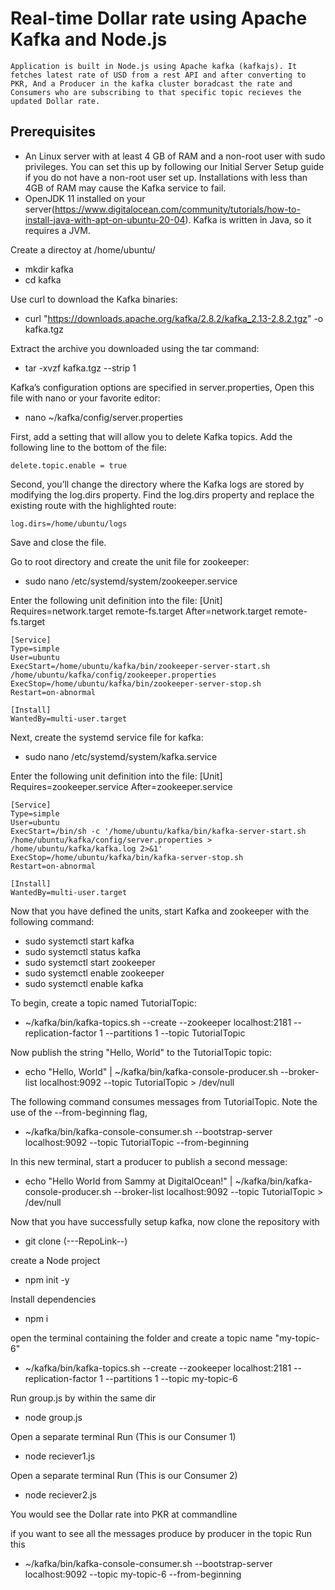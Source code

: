   # Real-time Dollar rate using Apache Kafka and Node.js

    Application is built in Node.js using Apache kafka (kafkajs). It fetches latest rate of USD from a rest API and after converting to PKR, And a Producer in the kafka cluster boradcast the rate and Consumers who are subscribing to that specific topic recieves the updated Dollar rate.

## Prerequisites
   - An Linux server with at least 4 GB of RAM and a non-root user with sudo privileges. You can set this up by following our Initial Server Setup guide if you do not have a non-root user set up. Installations with less than 4GB of RAM may cause the Kafka service to fail.
   - OpenJDK 11 installed on your server(https://www.digitalocean.com/community/tutorials/how-to-install-java-with-apt-on-ubuntu-20-04).
   Kafka is written in Java, so it requires a JVM.


Create a directoy at /home/ubuntu/
- mkdir kafka
- cd kafka

Use curl to download the Kafka binaries:
- curl "https://downloads.apache.org/kafka/2.8.2/kafka_2.13-2.8.2.tgz" -o kafka.tgz

Extract the archive you downloaded using the tar command:
- tar -xvzf kafka.tgz --strip 1

Kafka’s configuration options are specified in server.properties, Open this file with nano or your favorite editor:
- nano ~/kafka/config/server.properties

First, add a setting that will allow you to delete Kafka topics. Add the following line to the bottom of the file:
    
    delete.topic.enable = true

Second, you’ll change the directory where the Kafka logs are stored by modifying the log.dirs property. Find the log.dirs property and replace the existing route with the highlighted route:
    
    log.dirs=/home/ubuntu/logs

Save and close the file.

Go to root directory and create the unit file for zookeeper:

- sudo nano /etc/systemd/system/zookeeper.service

Enter the following unit definition into the file:
    [Unit]
    Requires=network.target remote-fs.target
    After=network.target remote-fs.target

    [Service]
    Type=simple
    User=ubuntu
    ExecStart=/home/ubuntu/kafka/bin/zookeeper-server-start.sh /home/ubuntu/kafka/config/zookeeper.properties
    ExecStop=/home/ubuntu/kafka/bin/zookeeper-server-stop.sh
    Restart=on-abnormal

    [Install]
    WantedBy=multi-user.target

Next, create the systemd service file for kafka:
- sudo nano /etc/systemd/system/kafka.service

Enter the following unit definition into the file:
    [Unit]
    Requires=zookeeper.service
    After=zookeeper.service

    [Service]
    Type=simple
    User=ubuntu
    ExecStart=/bin/sh -c '/home/ubuntu/kafka/bin/kafka-server-start.sh /home/ubuntu/kafka/config/server.properties > /home/ubuntu/kafka/kafka.log 2>&1'
    ExecStop=/home/ubuntu/kafka/bin/kafka-server-stop.sh
    Restart=on-abnormal

    [Install]
    WantedBy=multi-user.target

Now that you have defined the units, start Kafka and zookeeper with the following command:
- sudo systemctl start kafka
- sudo systemctl status kafka
- sudo systemctl start zookeeper
- sudo systemctl enable zookeeper
- sudo systemctl enable kafka

To begin, create a topic named TutorialTopic:
- ~/kafka/bin/kafka-topics.sh --create --zookeeper localhost:2181 --replication-factor 1 --partitions 1 --topic TutorialTopic

Now publish the string "Hello, World" to the TutorialTopic topic:
- echo "Hello, World" | ~/kafka/bin/kafka-console-producer.sh --broker-list localhost:9092 --topic TutorialTopic > /dev/null

The following command consumes messages from TutorialTopic. Note the use of the --from-beginning flag,
- ~/kafka/bin/kafka-console-consumer.sh --bootstrap-server localhost:9092 --topic TutorialTopic --from-beginning

In this new terminal, start a producer to publish a second message:
- echo "Hello World from Sammy at DigitalOcean!" | ~/kafka/bin/kafka-console-producer.sh --broker-list localhost:9092 --topic TutorialTopic > /dev/null

Now that you have successfully setup kafka, now clone the repository with
- git clone (---RepoLink--)

create a Node project
- npm init -y

Install dependencies
- npm i

open the terminal containing the folder and create a topic name "my-topic-6"
- ~/kafka/bin/kafka-topics.sh --create --zookeeper localhost:2181 --replication-factor 1 --partitions 1 --topic my-topic-6

Run group.js by within the same dir
- node group.js

Open a separate terminal Run (This is our Consumer 1)
- node reciever1.js


Open a separate terminal Run (This is our Consumer 2)
- node reciever2.js

You would see the Dollar rate into PKR at commandline

if you want to see all the messages produce by producer in the topic Run this
- ~/kafka/bin/kafka-console-consumer.sh --bootstrap-server localhost:9092 --topic my-topic-6 --from-beginning